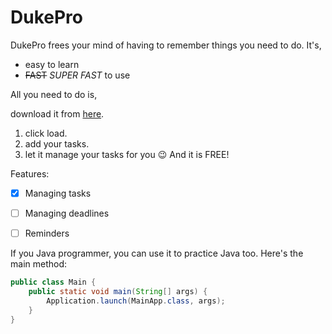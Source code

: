 # DukePro

DukePro frees your mind of having to remember things you need to do. It's,

- easy to learn
- ~~FAST~~ _SUPER FAST_ to use

All you need to do is,

download it from [here](https://github.com/yulonglim/ip/archive/refs/heads/master.zip).
1. click load.
2. add your tasks.
3. let it manage your tasks for you 😉
And it is FREE!

Features:

 - [x] Managing tasks
 - [ ] Managing deadlines 
 - [ ] Reminders 


If you Java programmer, you can use it to practice Java too. Here's the main method:

```java
public class Main {
    public static void main(String[] args) {
        Application.launch(MainApp.class, args);
    }
}
```

